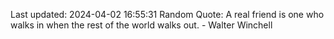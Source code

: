 Last updated: 2024-04-02 16:55:31
Random Quote: A real friend is one who walks in when the rest of the world walks out. - Walter Winchell